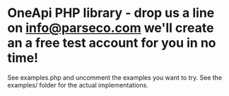 OneApi PHP library - drop us a line on info@parseco.com we'll create an a free test account for you in no time!
==================

See examples.php and uncomment the examples you want to try. See the examples/ folder for the actual implementations.
